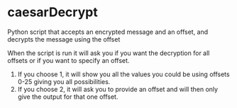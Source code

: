 # caesarDecrypt
Python script that accepts an encrypted message and an offset, and decrypts the message using the offset

When the script is run it will ask you if you want the decryption for all offsets or if you want to specify an offset.
  1. If you choose 1, it will show you all the values you could be using offsets 0-25 giving you all possibilities.
  2. If you choose 2, it will ask you to provide an offset and will then only give the output for that one offset.
